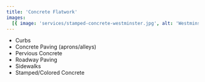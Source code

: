 ```yaml
---
title: 'Concrete Flatwork'
images:
  [{ image: 'services/stamped-concrete-westminster.jpg', alt: 'Westminster stamped concrete' }]
---
```


- Curbs
- Concrete Paving (aprons/alleys)
- Pervious Concrete
- Roadway Paving
- Sidewalks
- Stamped/Colored Concrete
